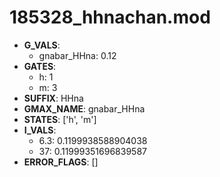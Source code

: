 # 185328_hhnachan.mod

- **G_VALS**:
  - gnabar_HHna: 0.12
- **GATES**:
  - h: 1
  - m: 3
- **SUFFIX**: HHna
- **GMAX_NAME**: gnabar_HHna
- **STATES**: ['h', 'm']
- **I_VALS**:
  - 6.3: 0.1199938588904038
  - 37: 0.11999351696839587
- **ERROR_FLAGS**: []
